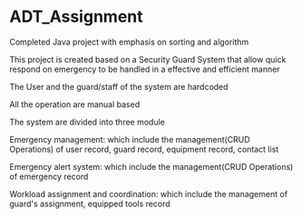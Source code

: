 # ADT_Assignment
Completed Java project with emphasis on sorting and algorithm

This project is created based on a Security Guard System that allow quick respond on emergency to be handled in a effective and efficient manner

The User and the guard/staff of the system are hardcoded

All the operation are manual based

The system are divided into three module

Emergency management: which include the management(CRUD Operations) of user record, guard record, equipment record, contact list

Emergency alert system: which include the management(CRUD Operations) of emergency record

Workload assignment and coordination: which include the management of guard's assignment, equipped tools record

